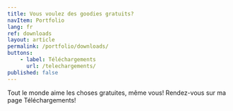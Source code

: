 ```yaml
---
title: Vous voulez des goodies gratuits?
navItem: Portfolio
lang: fr
ref: downloads
layout: article
permalink: /portfolio/downloads/
buttons:
    - label: Téléchargements
      url: /telechargements/
published: false
---
```


Tout le monde aime les choses gratuites, même vous! Rendez-vous sur ma page Téléchargements!
